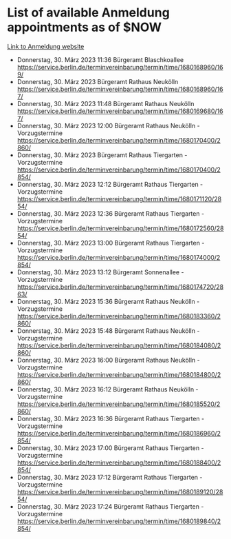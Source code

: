 # List of available Anmeldung appointments as of $NOW
[Link to Anmeldung website](https://service.berlin.de/terminvereinbarung/termin/tag.php?termin=1&anliegen[]=120686&dienstleisterlist=122210,122217,327316,122219,327312,122227,327314,122231,327346,122243,327348,122254,122252,329742,122260,329745,122262,329748,122271,327278,122273,327274,122277,327276,330436,122280,327294,122282,327290,122284,327292,122291,327270,122285,327266,122286,327264,122296,327268,150230,329760,122297,327286,122294,327284,122312,329763,122314,329775,122304,327330,122311,327334,122309,327332,317869,122281,327352,122279,329772,122283,122276,327324,122274,327326,122267,329766,122246,327318,122251,327320,122257,327322,122208,327298,122226,327300&herkunft=http%3A%2F%2Fservice.berlin.de%2Fdienstleistung%2F120686%2F)
- Donnerstag, 30. März 2023 11:36 Bürgeramt Blaschkoallee https://service.berlin.de/terminvereinbarung/termin/time/1680168960/169/
- Donnerstag, 30. März 2023  Bürgeramt Rathaus Neukölln https://service.berlin.de/terminvereinbarung/termin/time/1680168960/167/
- Donnerstag, 30. März 2023 11:48 Bürgeramt Rathaus Neukölln https://service.berlin.de/terminvereinbarung/termin/time/1680169680/167/
- Donnerstag, 30. März 2023 12:00 Bürgeramt Rathaus Neukölln - Vorzugstermine https://service.berlin.de/terminvereinbarung/termin/time/1680170400/2860/
- Donnerstag, 30. März 2023  Bürgeramt Rathaus Tiergarten - Vorzugstermine https://service.berlin.de/terminvereinbarung/termin/time/1680170400/2854/
- Donnerstag, 30. März 2023 12:12 Bürgeramt Rathaus Tiergarten - Vorzugstermine https://service.berlin.de/terminvereinbarung/termin/time/1680171120/2854/
- Donnerstag, 30. März 2023 12:36 Bürgeramt Rathaus Tiergarten - Vorzugstermine https://service.berlin.de/terminvereinbarung/termin/time/1680172560/2854/
- Donnerstag, 30. März 2023 13:00 Bürgeramt Rathaus Tiergarten - Vorzugstermine https://service.berlin.de/terminvereinbarung/termin/time/1680174000/2854/
- Donnerstag, 30. März 2023 13:12 Bürgeramt Sonnenallee - Vorzugstermine https://service.berlin.de/terminvereinbarung/termin/time/1680174720/2863/
- Donnerstag, 30. März 2023 15:36 Bürgeramt Rathaus Neukölln - Vorzugstermine https://service.berlin.de/terminvereinbarung/termin/time/1680183360/2860/
- Donnerstag, 30. März 2023 15:48 Bürgeramt Rathaus Neukölln - Vorzugstermine https://service.berlin.de/terminvereinbarung/termin/time/1680184080/2860/
- Donnerstag, 30. März 2023 16:00 Bürgeramt Rathaus Neukölln - Vorzugstermine https://service.berlin.de/terminvereinbarung/termin/time/1680184800/2860/
- Donnerstag, 30. März 2023 16:12 Bürgeramt Rathaus Neukölln - Vorzugstermine https://service.berlin.de/terminvereinbarung/termin/time/1680185520/2860/
- Donnerstag, 30. März 2023 16:36 Bürgeramt Rathaus Tiergarten - Vorzugstermine https://service.berlin.de/terminvereinbarung/termin/time/1680186960/2854/
- Donnerstag, 30. März 2023 17:00 Bürgeramt Rathaus Tiergarten - Vorzugstermine https://service.berlin.de/terminvereinbarung/termin/time/1680188400/2854/
- Donnerstag, 30. März 2023 17:12 Bürgeramt Rathaus Tiergarten - Vorzugstermine https://service.berlin.de/terminvereinbarung/termin/time/1680189120/2854/
- Donnerstag, 30. März 2023 17:24 Bürgeramt Rathaus Tiergarten - Vorzugstermine https://service.berlin.de/terminvereinbarung/termin/time/1680189840/2854/
